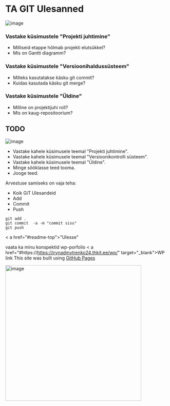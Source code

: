# TA GIT Ulesanned 
<a name="readme-top"></a>

![image](https://github.com/user-attachments/assets/28034d38-c273-4db8-a697-231134f15a30)


### Vastake küsimustele "Projekti juhtimine"
* Milliseid etappe hõlmab projekti elutsükkel?
* Mis on Gantti diagramm?

### Vastake küsimustele "Versioonihaldussüsteem"
* Milleks kasutatakse käsku git commit?
* Kuidas kasutada käsku git merge?

### Vastake küsimustele "Üldine"
* Milline on projektijuhi roll?
* Mis on kaug-repositoorium?

## TODO

![image](https://github.com/user-attachments/assets/d47252ea-1148-49cb-ad95-8f6a41476197)


* Vastake kahele küsimusele teemal "Projekti juhtimine".
* Vastake kahele küsimusele teemal "Versioonikontrolli süsteem".
* Vastake kahele küsimusele teemal "Üldine".
* Minge sööklasse teed tooma.
* Jooge teed.




Arvestuse samiseks on vaja teha:
* Koik GiT Ulesandeid
* Add
* Commit
* Push
```
git add .
git commit  -a -m "commit sisu"
git push
```

< a href="#readme-top">"Ulesse"</a>

vaata ka minu konspektid wp-porfolio
< a href="#https://https://irynadmytrenko24.thkit.ee/wp/" target="_blank">WP link</a>
This site was built using  [GitHub Pages](https://pages.github.com/)

<img width="423" alt="image" src="https://github.com/user-attachments/assets/0d1ff165-fbbb-4d82-8350-166fae6f0f18" />
